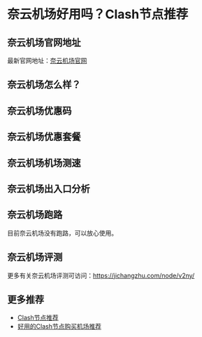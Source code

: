 # 奈云机场好用吗？Clash节点推荐

## 奈云机场官网地址
最新官网地址：[奈云机场官网](https://ct.affxc.com/v2ny/)

## 奈云机场怎么样？


## 奈云机场优惠码


## 奈云机场优惠套餐


## 奈云机场机场测速


## 奈云机场出入口分析


## 奈云机场跑路
目前奈云机场没有跑路，可以放心使用。

## 奈云机场评测
更多有关奈云机场评测可访问：https://jichangzhu.com/node/v2ny/

## 更多推荐
 - [Clash节点推荐](https://github.com/clashdownload/Clash)
 - [好用的Clash节点购买机场推荐](https://clash.top/node/?utm_source=github&utm_medium=clashdownload-details)

